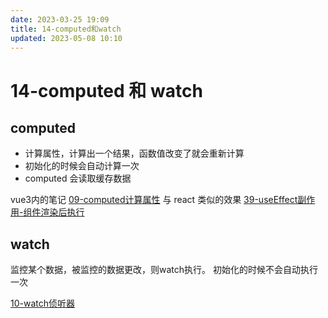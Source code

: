 ```yaml
---
date: 2023-03-25 19:09
title: 14-computed和watch
updated: 2023-05-08 10:10
---
```


# 14-computed 和 watch

## computed

- 计算属性，计算出一个结果，函数值改变了就会重新计算
- 初始化的时候会自动计算一次
- computed 会读取缓存数据

vue3内的笔记 [09-computed计算属性](../../vue/vue3/09-computed计算属性.md) 与 react 类似的效果 [39-useEffect副作用-组件渲染后执行](../../react/React18/39-useEffect副作用-组件渲染后执行.md)

## watch
监控某个数据，被监控的数据更改，则watch执行。
初始化的时候不会自动执行一次

[10-watch侦听器](../../vue/vue3/10-watch侦听器.md)